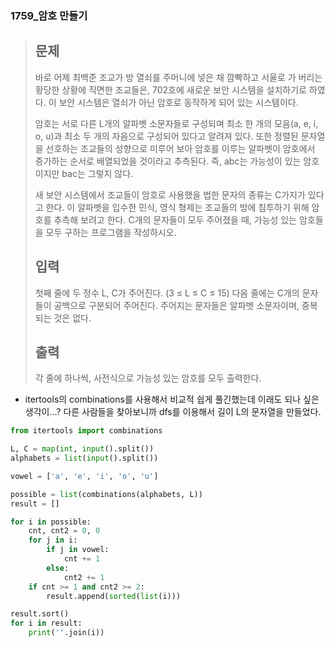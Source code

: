 ### 1759_암호 만들기

> ## 문제
>
> 바로 어제 최백준 조교가 방 열쇠를 주머니에 넣은 채 깜빡하고 서울로 가 버리는 황당한 상황에 직면한 조교들은, 702호에 새로운 보안 시스템을 설치하기로 하였다. 이 보안 시스템은 열쇠가 아닌 암호로 동작하게 되어 있는 시스템이다.
>
> 암호는 서로 다른 L개의 알파벳 소문자들로 구성되며 최소 한 개의 모음(a, e, i, o, u)과 최소 두 개의 자음으로 구성되어 있다고 알려져 있다. 또한 정렬된 문자열을 선호하는 조교들의 성향으로 미루어 보아 암호를 이루는 알파벳이 암호에서 증가하는 순서로 배열되었을 것이라고 추측된다. 즉, abc는 가능성이 있는 암호이지만 bac는 그렇지 않다.
>
> 새 보안 시스템에서 조교들이 암호로 사용했을 법한 문자의 종류는 C가지가 있다고 한다. 이 알파벳을 입수한 민식, 영식 형제는 조교들의 방에 침투하기 위해 암호를 추측해 보려고 한다. C개의 문자들이 모두 주어졌을 때, 가능성 있는 암호들을 모두 구하는 프로그램을 작성하시오.
>
> ## 입력
>
> 첫째 줄에 두 정수 L, C가 주어진다. (3 ≤ L ≤ C ≤ 15) 다음 줄에는 C개의 문자들이 공백으로 구분되어 주어진다. 주어지는 문자들은 알파벳 소문자이며, 중복되는 것은 없다.
>
> ## 출력
>
> 각 줄에 하나씩, 사전식으로 가능성 있는 암호를 모두 출력한다.



- itertools의 combinations를 사용해서 비교적 쉽게 풀긴했는데 이래도 되나 싶은 생각이...? 다른 사람들을 찾아보니까 dfs를 이용해서 길이 L의 문자열을 만들었다. 

```python
from itertools import combinations

L, C = map(int, input().split())
alphabets = list(input().split())

vowel = ['a', 'e', 'i', 'o', 'u']

possible = list(combinations(alphabets, L))
result = []

for i in possible:
    cnt, cnt2 = 0, 0
    for j in i:
        if j in vowel:
            cnt += 1
        else:
            cnt2 += 1
    if cnt >= 1 and cnt2 >= 2:
        result.append(sorted(list(i)))

result.sort()
for i in result:
    print(''.join(i))
```

